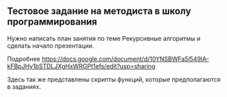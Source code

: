 ## Тестовое задание на методиста в школу программирования

Нужно написать план занятия по теме Рекурсивные алгоритмы и сделать начало презентации.

Подробнее https://docs.google.com/document/d/10YNSBWFa5l549IA-kFBpJHy1bSTDLJXgHxWRGPt1efs/edit?usp=sharing

Здесь так же представлены скрипты функций, которые предполагаются в заданиях.
